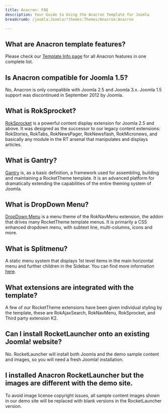 ```yaml
---
title: Anacron: FAQ
description: Your Guide to Using the Anacron Template for Joomla
breadcrumb: /joomla:Joomla/!themes:Themes/Anacron:Anacron

---
```


What are Anacron template features?
-----

Please check our [Template Info page][features] for all Anacron features in one complete list.

Is Anacron compatible for Joomla 1.5?
-----

No, Anacron is only compatible with Joomla 2.5 and Joomla 3.x. Joomla 1.5 support was discontinued in September 2012 by Joomla.

What is RokSprocket?
-----

[RokSprocket][roksprocket] is a powerful content display extension for Joomla 2.5 and above. It was designed as the successor to our legacy content extensions: RokStories, RokTabs, RokNewsPager, RokNewsflash, RokMicronews, and basically any module in the RT arsenal that manipulates and displays articles.

What is Gantry?
-----

[Gantry][gantry] is, as a basic definition, a framework used for assembling, building and maintaining a RocketTheme template. It is an advanced platform for dramatically extending the capabilities of the entire theming system of Joomla.

What is DropDown Menu?
-----

[DropDown Menu][dropdown] is a menu theme of the RokNavMenu extension, the addon that drives many RocketTheme template menus. It is primarily a CSS enhanced dropdown menu, with subtext line, multi-columns, icons and more.

What is Splitmenu?
-----

A static menu system that displays 1st level items in the main horizontal menu and further children in the Sidebar. You can find more information [here][splitmenu].

What extensions are integrated with the template?
-----

A few of our RocketTheme extensions have been given individual styling by the template, these are RokAjaxSearch, RokNavMenu, RokSprocket, and Third party extension K2.

Can I install RocketLauncher onto an existing Joomla! website?
-----

No. RocketLauncher will install both Joomla and the demo sample content and images, so you will need a fresh Joomla! installation.

I installed Anacron RocketLauncher but the images are different with the demo site.
-----

To avoid image license copyright issues, all sample content images shown in our demo site will be replaced with blank versions in the RocketLauncher version.

[gantry]: http://gantry-framework.org/
[features]: http://demo.rockettheme.com/joomla-templates/Anacron/features
[font]: http://www.fontsquirrel.com/fonts/Raleway
[forum]: http://www.rockettheme.com/forum/joomla-template-Anacron
[roksprocket]: http://www.rockettheme.com/joomla/extensions/roksprocket
[dropdown]: http://demo.rockettheme.com/joomla-templates/Anacron/features/menu-options
[splitmenu]: http://demo.rockettheme.com/joomla-templates/Anacron/features/menu-options
